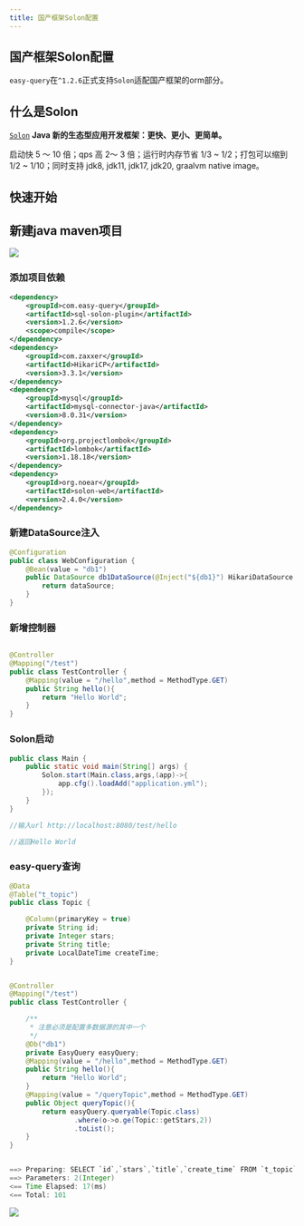 ```yaml
---
title: 国产框架Solon配置
---
```


## 国产框架Solon配置

`easy-query`在`^1.2.6`正式支持`Solon`适配国产框架的orm部分。

## 什么是Solon
[`Solon`](https://solon.noear.org/) **Java 新的生态型应用开发框架：更快、更小、更简单。**

启动快 5 ～ 10 倍；qps 高 2～ 3 倍；运行时内存节省 1/3 ~ 1/2；打包可以缩到 1/2 ~ 1/10；同时支持 jdk8, jdk11, jdk17, jdk20, graalvm native image。

## 快速开始
## 新建java maven项目

<img src="/easy-qeury-solon-web-install.png">

### 添加项目依赖
```xml
<dependency>
    <groupId>com.easy-query</groupId>
    <artifactId>sql-solon-plugin</artifactId>
    <version>1.2.6</version>
    <scope>compile</scope>
</dependency>
<dependency>
    <groupId>com.zaxxer</groupId>
    <artifactId>HikariCP</artifactId>
    <version>3.3.1</version>
</dependency>
<dependency>
    <groupId>mysql</groupId>
    <artifactId>mysql-connector-java</artifactId>
    <version>8.0.31</version>
</dependency>
<dependency>
    <groupId>org.projectlombok</groupId>
    <artifactId>lombok</artifactId>
    <version>1.18.18</version>
</dependency>
<dependency>
    <groupId>org.noear</groupId>
    <artifactId>solon-web</artifactId>
    <version>2.4.0</version>
</dependency>
```

### 新建DataSource注入
```java
@Configuration
public class WebConfiguration {
    @Bean(value = "db1")
    public DataSource db1DataSource(@Inject("${db1}") HikariDataSource dataSource){
        return dataSource;
    }
}

```

### 新增控制器
```java

@Controller
@Mapping("/test")
public class TestController {
    @Mapping(value = "/hello",method = MethodType.GET)
    public String hello(){
        return "Hello World";
    }
}
```

### Solon启动
```java
public class Main {
    public static void main(String[] args) {
        Solon.start(Main.class,args,(app)->{
            app.cfg().loadAdd("application.yml");
        });
    }
}

//输入url http://localhost:8080/test/hello

//返回Hello World
```

### easy-query查询
```java
@Data
@Table("t_topic")
public class Topic {

    @Column(primaryKey = true)
    private String id;
    private Integer stars;
    private String title;
    private LocalDateTime createTime;
}


@Controller
@Mapping("/test")
public class TestController {

    /**
     * 注意必须是配置多数据源的其中一个
     */
    @Db("db1")
    private EasyQuery easyQuery;
    @Mapping(value = "/hello",method = MethodType.GET)
    public String hello(){
        return "Hello World";
    }
    @Mapping(value = "/queryTopic",method = MethodType.GET)
    public Object queryTopic(){
        return easyQuery.queryable(Topic.class)
                .where(o->o.ge(Topic::getStars,2))
                .toList();
    }
}


==> Preparing: SELECT `id`,`stars`,`title`,`create_time` FROM `t_topic` WHERE `stars` >= ?
==> Parameters: 2(Integer)
<== Time Elapsed: 17(ms)
<== Total: 101

```

<img src="/easy-query-solon-web-query-topic.png" />